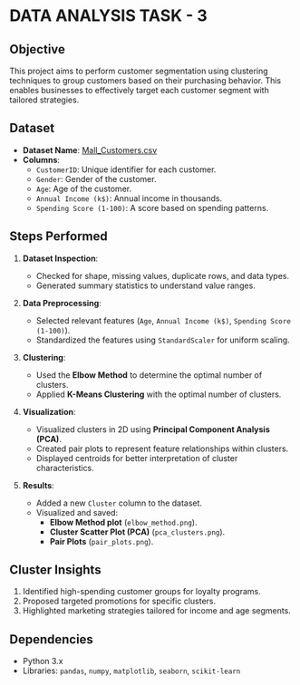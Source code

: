 # DATA ANALYSIS TASK - 3

## Objective
This project aims to perform customer segmentation using clustering techniques to group customers based on their purchasing behavior. This enables businesses to effectively target each customer segment with tailored strategies.

## Dataset
- **Dataset Name**: [Mall_Customers.csv](https://www.kaggle.com/datasets/vjchoudhary7/customer-segmentation-tutorial-in-python)
- **Columns**:
  - `CustomerID`: Unique identifier for each customer.
  - `Gender`: Gender of the customer.
  - `Age`: Age of the customer.
  - `Annual Income (k$)`: Annual income in thousands.
  - `Spending Score (1-100)`: A score based on spending patterns.

## Steps Performed
1. **Dataset Inspection**:
   - Checked for shape, missing values, duplicate rows, and data types.
   - Generated summary statistics to understand value ranges.

2. **Data Preprocessing**:
   - Selected relevant features (`Age`, `Annual Income (k$)`, `Spending Score (1-100)`).
   - Standardized the features using `StandardScaler` for uniform scaling.

3. **Clustering**:
   - Used the **Elbow Method** to determine the optimal number of clusters.
   - Applied **K-Means Clustering** with the optimal number of clusters.

4. **Visualization**:
   - Visualized clusters in 2D using **Principal Component Analysis (PCA)**.
   - Created pair plots to represent feature relationships within clusters.
   - Displayed centroids for better interpretation of cluster characteristics.

5. **Results**:
   - Added a new `Cluster` column to the dataset.
   - Visualized and saved:
     - **Elbow Method plot** (`elbow_method.png`).
     - **Cluster Scatter Plot (PCA)** (`pca_clusters.png`).
     - **Pair Plots** (`pair_plots.png`).

## Cluster Insights
1. Identified high-spending customer groups for loyalty programs.
2. Proposed targeted promotions for specific clusters.
3. Highlighted marketing strategies tailored for income and age segments.

## Dependencies
- Python 3.x
- Libraries: `pandas`, `numpy`, `matplotlib`, `seaborn`, `scikit-learn`
